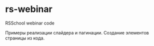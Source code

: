 # rs-webinar
RSSchool webinar code

Примеры реализации слайдера и пагинации. Создание элементов страницы из кода.

